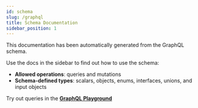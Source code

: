 ```yaml
---
id: schema
slug: /graphql
title: Schema Documentation
sidebar_position: 1
---
```


This documentation has been automatically generated from the GraphQL schema.

Use the docs in the sidebar to find out how to use the schema:

- **Allowed operations**: queries and mutations
- **Schema-defined types**: scalars, objects, enums, interfaces, unions, and input objects

Try out queries in the **[GraphQL Playground](https://graphql.vega.community/query/playground)**

